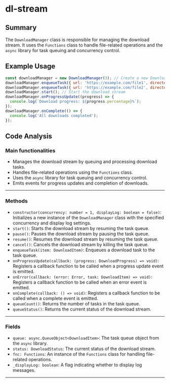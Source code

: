 # dl-stream

## Summary
The `DownloadManager` class is responsible for managing the download stream. It uses the `Functions` class to handle file-related operations and the `async` library for task queuing and concurrency control.

## Example Usage
```javascript
const downloadManager = new DownloadManager(3); // Create a new DownloadManager with a concurrency of 3
downloadManager.enqueueTask({ url: 'https://example.com/file1', directory: './downloads', fileName: 'file1.txt' }); // Enqueue a download task
downloadManager.enqueueTask({ url: 'https://example.com/file2', directory: './downloads', fileName: 'file2.txt' });
downloadManager.start(); // Start the download stream
downloadManager.onProgressUpdate((progress) => {
  console.log(`Download progress: ${progress.percentage}%`);
});
downloadManager.onComplete(() => {
  console.log('All downloads completed');
});
```

## Code Analysis
### Main functionalities
- Manages the download stream by queuing and processing download tasks.
- Handles file-related operations using the `Functions` class.
- Uses the `async` library for task queuing and concurrency control.
- Emits events for progress updates and completion of downloads.
___
### Methods
- `constructor(concurrency: number = 1, displayLog: boolean = false)`: Initializes a new instance of the `DownloadManager` class with the specified concurrency and display log settings.
- `start()`: Starts the download stream by resuming the task queue.
- `pause()`: Pauses the download stream by pausing the task queue.
- `resume()`: Resumes the download stream by resuming the task queue.
- `cancel()`: Cancels the download stream by killing the task queue.
- `enqueueTask(item: DownloadItem)`: Enqueues a download task to the task queue.
- `onProgressUpdate(callback: (progress: DownloadProgress) => void)`: Registers a callback function to be called when a progress update event is emitted.
- `onError(callback: (error: Error, task: DownloadItem) => void)`: Registers a callback function to be called when an error event is emitted.
- `onComplete(callback: () => void)`: Registers a callback function to be called when a complete event is emitted.
- `queueCount()`: Returns the number of tasks in the task queue.
- `queueStatus()`: Returns the current status of the download stream.
___
### Fields
- `queue: async.QueueObject<DownloadItem>`: The task queue object from the `async` library.
- `status: DownloadStatus`: The current status of the download stream.
- `fnc: Functions`: An instance of the `Functions` class for handling file-related operations.
- `_displayLog: boolean`: A flag indicating whether to display log messages.
___
